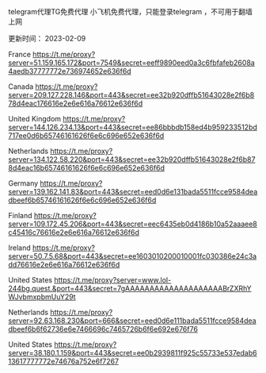 telegram代理TG免费代理
小飞机免费代理，只能登录telegram ，不可用于翻墙上网

更新时间： 2023-02-09


France
https://t.me/proxy?server=51.159.165.172&port=7549&secret=eeff9890eed0a3c6fbfafeb2608a4aedb37777772e736974652e636f6d

Canada
https://t.me/proxy?server=209.127.228.146&port=443&secret=ee32b920dffb51643028e2f6b878d4eac176616e2e6e616a76612e636f6d

United Kingdom
https://t.me/proxy?server=144.126.234.13&port=443&secret=ee86bbbdb158ed4b959233512bd717ee0d6b65746161626f6e6c696e652e636f6d

Netherlands
https://t.me/proxy?server=134.122.58.220&port=443&secret=ee32b920dffb51643028e2f6b878d4eac16b65746161626f6e6c696e652e636f6d

Germany
https://t.me/proxy?server=139.162.141.83&port=443&secret=eed0d6e131bada5511fcce9584deadbeef6b65746161626f6e6c696e652e636f6d

Finland
https://t.me/proxy?server=109.172.45.206&port=443&secret=eec6435eb0d4186b10a52aaaee8c45416c76616e2e6e616a76612e636f6d

Ireland
https://t.me/proxy?server=50.7.5.68&port=443&secret=ee1603010200010001fc030386e24c3add76616e2e6e616a76612e636f6d

United States
https://t.me/proxy?server=www.lol-244bg.quest.&port=443&secret=7gAAAAAAAAAAAAAAAAAAAABrZXRhYWJvbmxpbmUuY29t

Netherlands
https://t.me/proxy?server=92.63.168.230&port=666&secret=eed0d6e111bada5511fcce9584deadbeef6b6f62736e6e7466696c7465726b6f6e692e676f76

United States
https://t.me/proxy?server=38.180.1.159&port=443&secret=ee0b2939811f925c55733e537edab613617777772e74676a752e6f7267

